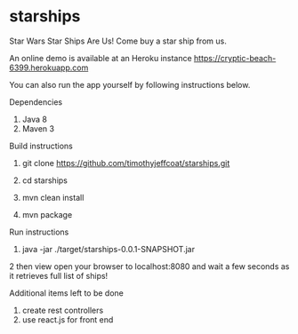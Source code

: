 # starships
Star Wars Star Ships Are Us! Come buy a star ship from us.

An online demo is available at an Heroku instance https://cryptic-beach-6399.herokuapp.com


You can also run the app yourself by following instructions below.

Dependencies

1. Java 8
2. Maven 3

Build instructions

1. git clone https://github.com/timothyjeffcoat/starships.git

2. cd starships

3. mvn clean install

4. mvn package

Run instructions

1. java -jar ./target/starships-0.0.1-SNAPSHOT.jar

2 then view open your browser to  localhost:8080 and wait a few seconds as it retrieves full list of ships!

Additional items left to be done

1. create rest controllers
2. use react.js for front end

  
